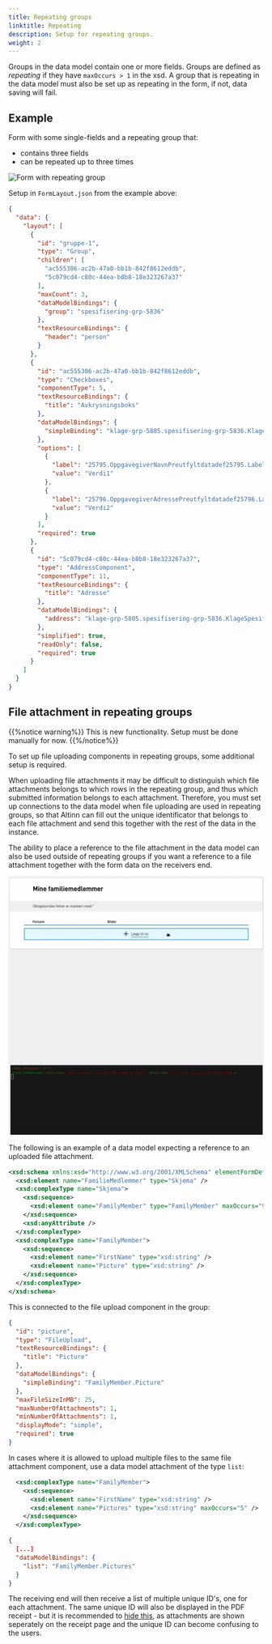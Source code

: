 ```yaml
---
title: Repeating groups
linktitle: Repeating
description: Setup for repeating groups.
weight: 2
---
```


Groups in the data model contain one or more fields. Groups are defined as _repeating_ if they have `maxOccurs > 1` in the xsd.
A group that is repeating in the data model must also be set up as repeating in the form, if not, data saving will fail.


## Example

Form with some single-fields and a repeating group that:

- contains three fields
- can be repeated up to three times

![Form with repeating group](repeating-groups-demo.gif "Form with repeating group")

Setup in `FormLayout.json` from the example above:

```json {linenos=inline}
{
  "data": {
    "layout": [
      {
        "id": "gruppe-1",
        "type": "Group",
        "children": [
          "ac555386-ac2b-47a0-bb1b-842f8612eddb",
          "5c079cd4-c80c-44ea-b8b8-18e323267a37"
        ],
        "maxCount": 3,
        "dataModelBindings": {
          "group": "spesifisering-grp-5836"
        },
        "textResourceBindings": {
          "header": "person"
        }
      },
      {
        "id": "ac555386-ac2b-47a0-bb1b-842f8612eddb",
        "type": "Checkboxes",
        "componentType": 5,
        "textResourceBindings": {
          "title": "Avkrysningsboks"
        },
        "dataModelBindings": {
          "simpleBinding": "klage-grp-5805.spesifisering-grp-5836.KlageSpesifisering-datadef-25457.value"
        },
        "options": [
          {
            "label": "25795.OppgavegiverNavnPreutfyltdatadef25795.Label",
            "value": "Verdi1"
          },
          {
            "label": "25796.OppgavegiverAdressePreutfyltdatadef25796.Label",
            "value": "Verdi2"
          }
        ],
        "required": true
      },
      {
        "id": "5c079cd4-c80c-44ea-b8b8-18e323267a37",
        "type": "AddressComponent",
        "componentType": 11,
        "textResourceBindings": {
          "title": "Adresse" 
        },
        "dataModelBindings": {
          "address": "klage-grp-5805.spesifisering-grp-5836.KlageSpesifiseringg-datadef-12345.value"
        },
        "simplified": true,
        "readOnly": false,
        "required": true
      }
    ]
  }
}
```

## File attachment in repeating groups

{{%notice warning%}}
This is new functionality. Setup must be done manually for now.
{{%/notice%}}

To set up file uploading components in repeating groups, some additional setup is required.

When uploading file attachments it may be difficult to distinguish which file attachments belongs to which rows in the repeating group, 
and thus which submitted information belongs to each attachment. Therefore, you must set up connections to
the data model when file uploading are used in repeating groups, so that Altinn can fill out the unique identificator
that belongs to each file attachment and send this together with the rest of the data in the instance.

The ability to place a reference to the file attachment in the data model can also be used outside of repeating groups if you
want a reference to a file attachment together with the form data on the receivers end.

![Example on file attachment in repeating group with attached data model](attachments-demo.gif "Example on file attachment in repeating group with attached data model")

The following is an example of a data model expecting a reference to an uploaded file attachment.

```xsd {hl_lines=["12"]}
<xsd:schema xmlns:xsd="http://www.w3.org/2001/XMLSchema" elementFormDefault="qualified" attributeFormDefault="unqualified">
  <xsd:element name="FamilieMedlemmer" type="Skjema" />
  <xsd:complexType name="Skjema">
    <xsd:sequence>
      <xsd:element name="FamilyMember" type="FamilyMember" maxOccurs="99" />
    </xsd:sequence>
    <xsd:anyAttribute />
  </xsd:complexType>
  <xsd:complexType name="FamilyMember">
    <xsd:sequence>
      <xsd:element name="FirstName" type="xsd:string" />
      <xsd:element name="Picture" type="xsd:string" />
    </xsd:sequence>
  </xsd:complexType>
</xsd:schema>
```

This is connected to the file upload component in the group:

```json {hl_lines=["8"]}
{
  "id": "picture",
  "type": "FileUpload",
  "textResourceBindings": {
    "title": "Picture"
  },
  "dataModelBindings": {
    "simpleBinding": "FamilyMember.Picture"
  },
  "maxFileSizeInMB": 25,
  "maxNumberOfAttachments": 1,
  "minNumberOfAttachments": 1,
  "displayMode": "simple",
  "required": true
}
```

In cases where it is allowed to upload multiple files to the same file attachment component, use a data model attachment 
of the type `list`:

```xsd {hl_lines=[4]}
  <xsd:complexType name="FamilyMember">
    <xsd:sequence>
      <xsd:element name="FirstName" type="xsd:string" />
      <xsd:element name="Pictures" type="xsd:string" maxOccurs="5" />
    </xsd:sequence>
  </xsd:complexType>
```

```json {hl_lines=[4]}
{
  [...]
  "dataModelBindings": {
    "list": "FamilyMember.Pictures"
  }
}
```

The receiving end will then receive a list of multiple unique ID's, one for each attachment.
The same unique ID will also be displayed in
the PDF receipt - but it is recommended to [hide this](/app/development/ux/pdf/#exclude-components), as attachments
are shown seperately on the receipt page and the unique ID can become confusing to the users.